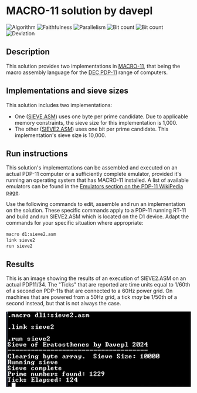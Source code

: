 # MACRO-11 solution by davepl

![Algorithm](https://img.shields.io/badge/Algorithm-base-green)
![Faithfulness](https://img.shields.io/badge/Faithful-no-yellowgreen)
![Parallelism](https://img.shields.io/badge/Parallel-no-green)
![Bit count](https://img.shields.io/badge/Bits-1-green)
![Bit count](https://img.shields.io/badge/Bits-8-yellowgreen)
![Deviation](https://img.shields.io/badge/Deviation-sievesize-blue)

## Description

This solution provides two implementations in [MACRO-11](https://en.wikipedia.org/wiki/MACRO-11), that being the macro assembly language for the [DEC PDP-11](https://en.wikipedia.org/wiki/PDP-11) range of computers.

## Implementations and sieve sizes

This solution includes two implementations:

- One ([SIEVE.ASM](SIEVE.ASM)) uses one byte per prime candidate. Due to applicable memory constraints, the sieve size for this implementation is 1,000.
- The other ([SIEVE2.ASM](SIEVE.ASM)) uses one bit per prime candidate. This implementation's sieve size is 10,000.

## Run instructions

This solution's implementations can be assembled and executed on an actual PDP-11 computer or a sufficiently complete emulator, provided it's running an operating system that has MACRO-11 installed. A list of available emulators can be found in the [Emulators section on the PDP-11 WikiPedia page](https://en.wikipedia.org/wiki/PDP-11#Emulators).

Use the following commands to edit, assemble and run an implementation on the solution. These specific commands apply to a PDP-11 running RT-11 and build and run SIEVE2.ASM which is located on the D1 device. Adapt the commands for your specific situation where appropriate:

```text
macro d1:sieve2.asm
link sieve2
run sieve2
```

## Results

This is an image showing the results of an execution of SIEVE2.ASM on an actual PDP11/34. The "Ticks" that are reported are time units equal to 1/60th of a second on PDP-11s that are connected to a 60Hz power grid. On machines that are powered from a 50Hz grid, a tick _may_ be 1/50th of a second instead, but that is not always the case.

![SIEVE2.ASM results](sieve2_result.jpg)
